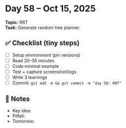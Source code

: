 # Day 58 – Oct 15, 2025
**Topic:** RRT  
**Task:** Generate random tree planner.

## ✅ Checklist (tiny steps)
- [ ] Setup environment (pin versions)
- [ ] Read 20–30 minutes
- [ ] Code minimal example
- [ ] Test + capture screenshot/logs
- [ ] Write 3 learnings
- [ ] Commit: `git add -A && git commit -m "day 58: RRT"`

## 📓 Notes
- Key idea:
- Pitfall:
- Tomorrow:
